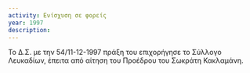 ```yaml
---
activity: Ενίσχυση σε φορείς
year: 1997
description: 
---
```


Το Δ.Σ. με την 54/11-12-1997 πράξη του επιχορήγησε το Σύλλογο Λευκαδίων, έπειτα από αίτηση του Προέδρου του Σωκράτη Κακλαμάνη.
